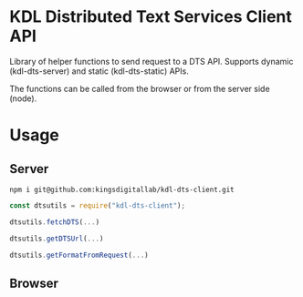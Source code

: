 # KDL Distributed Text Services Client API

Library of helper functions to send request to a DTS API. Supports dynamic (kdl-dts-server) and static (kdl-dts-static) APIs.

The functions can be called from the browser or from the server side (node).

# Usage

## Server

`npm i git@github.com:kingsdigitallab/kdl-dts-client.git`

```javascript
const dtsutils = require("kdl-dts-client");

dtsutils.fetchDTS(...)

dtsutils.getDTSUrl(...)

dtsutils.getFormatFromRequest(...)
```

## Browser

